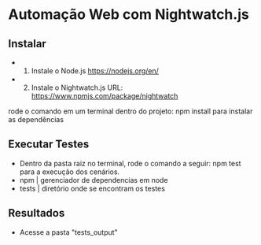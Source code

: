 # Automação Web com Nightwatch.js #
 
## Instalar
- 1) Instale o Node.js
https://nodejs.org/en/ 

- 2) Instale o Nightwatch.js
 URL: https://www.npmjs.com/package/nightwatch
 
rode o comando em um terminal dentro do projeto: npm install para instalar as dependências
 
## Executar Testes
- Dentro da pasta raiz no terminal, rode o comando a seguir: npm test para a execução dos cenários.
- npm | gerenciador de dependencias em node
- tests | diretório onde se encontram os testes
 
## Resultados
- Acesse a pasta "tests_output"